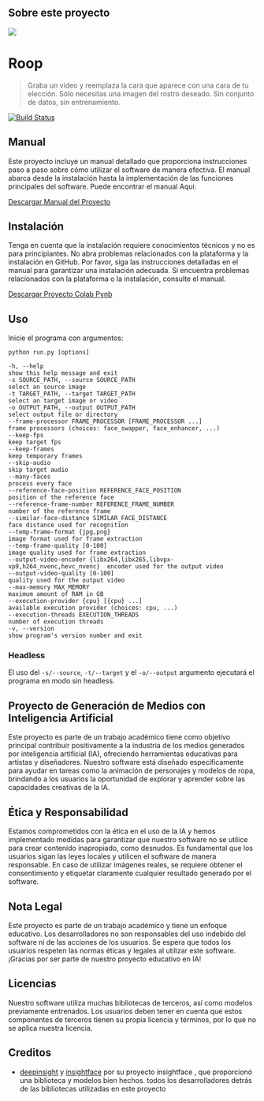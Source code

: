 ## Sobre este proyecto
![](https://github.com/LeoR22/Proyecto_ia/blob/main/projec_ia.jpg)

# Roop

> Graba un vídeo y reemplaza la cara que aparece con una cara de tu elección. Sólo necesitas una imagen del rostro deseado. Sin conjunto de datos, sin entrenamiento.


[![Build Status](https://img.shields.io/github/actions/workflow/status/s0md3v/roop/ci.yml.svg?branch=main)](https://github.com/s0md3v/roop/actions?query=workflow:ci)

## Manual

Este proyecto incluye un manual detallado que proporciona instrucciones paso a paso sobre cómo utilizar el software de manera efectiva. 
El manual abarca desde la instalación hasta la implementación de las funciones principales del software. 
Puede encontrar el manual Aqui: 

[Descargar Manual del Proyecto](https://github.com/LeoR22/Proyecto_ia/blob/main/Manual.docx)

## Instalación

Tenga en cuenta que la instalación requiere conocimientos técnicos y no es para principiantes. No abra problemas relacionados con la plataforma y la instalación en GitHub.
Por favor, siga las instrucciones detalladas en el manual para garantizar una instalación adecuada. Si encuentra problemas relacionados con la plataforma o la instalación, consulte el manual.


[Descargar Proyecto Colab Pynb](https://github.com/LeoR22/Proyecto_ia/blob/main/Proyecto_IA_Universidad_V_Final.ipynb)


## Uso

Inicie el programa con argumentos:

```
python run.py [options]

-h, --help                                                                 show this help message and exit
-s SOURCE_PATH, --source SOURCE_PATH                                       select an source image
-t TARGET_PATH, --target TARGET_PATH                                       select an target image or video
-o OUTPUT_PATH, --output OUTPUT_PATH                                       select output file or directory
--frame-processor FRAME_PROCESSOR [FRAME_PROCESSOR ...]                    frame processors (choices: face_swapper, face_enhancer, ...)
--keep-fps                                                                 keep target fps
--keep-frames                                                              keep temporary frames
--skip-audio                                                               skip target audio
--many-faces                                                               process every face
--reference-face-position REFERENCE_FACE_POSITION                          position of the reference face
--reference-frame-number REFERENCE_FRAME_NUMBER                            number of the reference frame
--similar-face-distance SIMILAR_FACE_DISTANCE                              face distance used for recognition
--temp-frame-format {jpg,png}                                              image format used for frame extraction
--temp-frame-quality [0-100]                                               image quality used for frame extraction
--output-video-encoder {libx264,libx265,libvpx-vp9,h264_nvenc,hevc_nvenc}  encoder used for the output video
--output-video-quality [0-100]                                             quality used for the output video
--max-memory MAX_MEMORY                                                    maximum amount of RAM in GB
--execution-provider {cpu} [{cpu} ...]                                     available execution provider (choices: cpu, ...)
--execution-threads EXECUTION_THREADS                                      number of execution threads
-v, --version                                                              show program's version number and exit
```


### Headless

El uso del `-s/--source`, `-t/--target` y el  `-o/--output` argumento ejecutará el programa en modo sin headless.


## Proyecto de Generación de Medios con Inteligencia Artificial

Este proyecto es parte de un trabajo académico tiene como objetivo principal contribuir positivamente a la industria de los medios generados por inteligencia artificial (IA), ofreciendo herramientas educativas para artistas y diseñadores. 
Nuestro software está diseñado específicamente para ayudar en tareas como la animación de personajes y modelos de ropa, brindando a los usuarios la oportunidad de explorar y aprender sobre las capacidades creativas de la IA.

## Ética y Responsabilidad

Estamos comprometidos con la ética en el uso de la IA y hemos implementado medidas para garantizar que nuestro software no se utilice para crear contenido inapropiado, como desnudos. 
Es fundamental que los usuarios sigan las leyes locales y utilicen el software de manera responsable. En caso de utilizar imágenes reales, se requiere obtener el consentimiento y etiquetar claramente cualquier resultado generado por el software.

## Nota Legal

Este proyecto es parte de un trabajo académico y tiene un enfoque educativo. Los desarrolladores no son responsables del uso indebido del software ni de las acciones de los usuarios. 
Se espera que todos los usuarios respeten las normas éticas y legales al utilizar este software.
¡Gracias por ser parte de nuestro proyecto educativo en IA!


## Licencias

Nuestro software utiliza muchas bibliotecas de terceros, así como modelos previamente entrenados. Los usuarios deben tener en cuenta que estos componentes de terceros tienen su propia licencia y términos, por lo que no se aplica nuestra licencia.


## Creditos

- [deepinsight](https://github.com/deepinsight)  y  [insightface](https://github.com/deepinsight/insightface) por su proyecto insightface , que proporcionó una biblioteca y modelos bien hechos.
todos los desarrolladores detrás de las bibliotecas utilizadas en este proyecto


